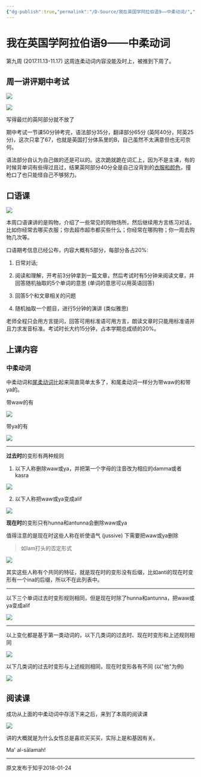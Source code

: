 ```yaml
---
{"dg-publish":true,"permalink":"/D-Source/我在英国学阿拉伯语9——中柔动词/","created":"2024-01-28T22:05:02.138+08:00"}
---
```


# 我在英国学阿拉伯语9——中柔动词

第九周 (2017.11.13-11.17) 这周连柔动词内容没能及时上，被推到下周了。

  
## 周一讲评期中考试

![](https://pic3.zhimg.com/80/v2-77d7c90a199ba6dfc2aeab5b6691923a_720w.webp)

![](https://pic4.zhimg.com/80/v2-d91bee87fbcaec479ed86d77cce5b20f_720w.webp)

写得最烂的英阿部分就不放了

期中考试一节课50分钟考完，语法部分35分，翻译部分65分 (英阿40分，阿英25分)，这次只拿了67，也就是英国打分体系里的B，自己虽然不太满意但也无可奈何。

  

语法部分自认为自己做的还是可以的。这次跪就跪在词汇上，因为不是主课，有的时候背单词有些得过且过，结果英阿部分40分全是自己没背到的[衣服和颜色](https://zhuanlan.zhihu.com/p/30272487)，撞枪口了也只能怪自己不够努力。

  

## 口语课

![](https://pic2.zhimg.com/80/v2-a530029560f64c2f3e4e0b83791aba35_720w.webp)

本周口语课讲的是购物，介绍了一些常见的购物场所，然后继续用方言练习对话，比如你经常去哪买衣服；你去超市超市都买些什么；你经常在哪购物；你一周去购物几次等。

  

口语期考信息已经公布，内容大概有5部分，每部分各占20%:

1) 日常对话;

2) 阅读和理解，开考前3分钟拿到一篇文章，然后考试时有5分钟来阅读文章，并回答随机抽取的5个单词的意思 (单词的意思可以用英语回答)

3) 回答5个和文章相关的问题

4) 随机抽取一个题目，进行5分钟的演讲 (类似雅思)

老师全程只会用方言提问，回答可用标准语可用方言，朗读文章时只能用标准语并且力求发音标准。考试时长大约15分钟，占本学期总成绩的20%。

  

  

## 上课内容

### 中柔动词

中柔动词和[尾柔动词](https://zhuanlan.zhihu.com/p/30799176)比起来简直简单太多了，和尾柔动词一样分为带waw的和带ya的。

  

带waw的有

![](https://pic3.zhimg.com/80/v2-1a153df7ce973089bb0dd3878914b92a_720w.webp)

带ya的有

![](https://pic1.zhimg.com/80/v2-b12667ac471645dbc8f8aee94191409c_720w.webp)

---

**过去时**的变形有两种规则

1) 以下人称删除waw或ya，并把第一个字母的注音改为相应的damma或者kasra

![](https://pic2.zhimg.com/80/v2-6e5bad2d4288f8de28fee03c01bf89d1_720w.webp)

2) 以下人称把waw或ya变成alif

![](https://pic3.zhimg.com/80/v2-e9bfcd4eaf9dc5477b1092d383095f5e_720w.webp)

  

**现在时**的变形只有hunna和antunna会删除waw或ya

  

值得注意的是现在时这些人称在祈使语气 (jussive) 下需要把waw或ya删除

> 如lam打头的否定形式

![](https://pic3.zhimg.com/80/v2-1a641191ff06ff9bbcb6eccf6d21ca4a_720w.webp)

其实这些人称有个共同的特征，就是现在时的变形没有后缀，比如anti的现在时变形有一个ina的后缀，所以不在此列表中。

---

以下三个单词过去时变形规则相同，但是现在时除了hunna和antunna，把waw或ya变成alif

![](https://pic2.zhimg.com/80/v2-f94cbe51327583601bad70de754cbbe1_720w.webp)

---

以上变化都是基于第一类动词的，以下几类词的过去时、现在时变形和上述规则相同

![](https://pic2.zhimg.com/80/v2-0a3634cf82617649c21980c53d901269_720w.webp)

以下几类词的过去时变形与上述规则相同，现在时变形各有不同 (以"他"为例)

![](https://pic2.zhimg.com/80/v2-151b094b406ea42c078267cbc3f13cdd_720w.webp)

  

## 阅读课

成功从上面的中柔动词中存活下来之后，来到了本周的阅读课

![](https://pic1.zhimg.com/80/v2-b6fb5ba2fb500ddbc5b7deb263919a84_720w.webp)

讲的大概就是为什么女性总是喜欢买买买，实际上是和基因有关。

  

Ma' al-sālamah!

---
原文发布于知乎2018-01-24
